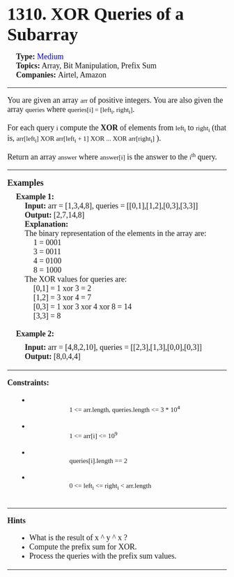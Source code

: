 <div style = "font-size: 18px; font-family: times">
    <div>
        <h1 style = "font-size: 40px"> 
            1310. XOR Queries of a Subarray 
        </h1>
    </div>
    <div style = "margin: -10px 0px 10px 20px; font-size: 18px">
        <div>
            <b> Type: </b> <span style = "color: blue"> Medium </span>
        </div>
        <div>
            <b> Topics:</b> Array, Bit Manipulation, Prefix Sum
        </div>
        <div>
            <b> Companies: </b> Airtel, Amazon
        </div>
    </div><hr>
    <div>
        <p>
            You are given an array <code style = "font-family:times">arr</code> of positive integers. You are also given the array <code style = "font-family: times">queries</code> where <code style = "font-family: times">queries[i] = [left<sub>i</sub>, right<sub>i</sub>]</code>.
        </p>
        <p>
            For each query <code style = "font-family: times">i</code> compute the <b>XOR</b> of elements from <code style = "font-family: times">left<sub>i</sub></code> to <code style = "font-family: times">right<sub>i</sub></code> (that is, <code style = "font-family: times">arr[left<sub>i</sub>] XOR arr[left<sub>i</sub> + 1] XOR ... XOR arr[right<sub>i</sub>]</code> ).
        </p>
        <p>
            Return an array <code style = "font-family: times">answer</code> where <code style = "font-family: times">answer[i]</code> is the answer to the <code style = "font-family: times">i<sup>th</sup></code> query.
        </p>
    </div><hr>
    <div>
        <b style = "font-size: 20px">Examples</b>
        <div style = "margin: 10px 0px 20px 20px; font-size: 18px">
            <div>
                <b>Example 1:</b>
                <div style = "margin: 0px 0px 20px 20px">
                    <b>Input:</b> arr = [1,3,4,8], queries = [[0,1],[1,2],[0,3],[3,3]] <br>
                    <b>Output:</b> [2,7,14,8] <br>
                    <b>Explanation:</b> <br> 
                    The binary representation of the elements in the array are: <br>
                    <div style = "margin: 0px 0px 0px 20px">
                        1 = 0001 <br>
                        3 = 0011 <br>
                        4 = 0100 <br>
                        8 = 1000 <br>
                    </div>
                    The XOR values for queries are:<br>
                    <div style = "margin: 0px 0px 0px 20px">
                        [0,1] = 1 xor 3 = 2 <br>
                        [1,2] = 3 xor 4 = 7 <br>
                        [0,3] = 1 xor 3 xor 4 xor 8 = 14 <br> 
                        [3,3] = 8 
                    </div>
                </div>  
            </div>
            <div>
                <b> Example 2: </b>
                <div style = "margin: 10px 0px 20px 20px">
                    <b>Input:</b> arr = [4,8,2,10], queries = [[2,3],[1,3],[0,0],[0,3]] <br>
                    <b>Output:</b> [8,0,4,4]
                </div>
            </div>
        </div>
    </div><hr>
    <div>   
        <b> Constraints: </b>
        <div style = "margin: 10px 0px 20px 20px">
            <ul>
                <li>
                    <code style = "font-family: times">
                        1 <= arr.length, queries.length <= 3 * 10<sup>4</sup>
                    </code>
                </li>
                <li>
                    <code style = "font-family: times">
                        1 <= arr[i] <= 10<sup>9</sup>
                    </code>
                </li>
                <li>
                    <code style = "font-family: times">
                        queries[i].length == 2
                    </code>
                </li>
                <li>
                    <code style = "font-family: times">
                        0 <= left<sub>i</sub> <= right<sub>i</sub> < arr.length
                    </code>
                </li>
            </ul>
        </div>
    </div><hr>
    <div>
        <b>Hints</b>
        <div style = "margin: 10px 0px 20px 20px">
            <ul>
                <li> What is the result of x ^ y ^ x ? </li>
                <li> Compute the prefix sum for XOR. </li>
                <li> Process the queries with the prefix sum values. </li>
            </ul>
        </div>
    </div><hr>
</div>